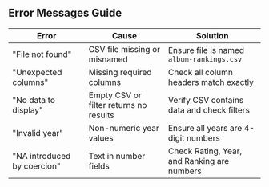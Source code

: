 ## Error Messages Guide <!-- {docsify-ignore-all} -->

| Error                       | Cause                                  | Solution                                    |
| --------------------------- | -------------------------------------- | ------------------------------------------- |
| "File not found"            | CSV file missing or misnamed           | Ensure file is named `album-rankings.csv`   |
| "Unexpected columns"        | Missing required columns               | Check all column headers match exactly      |
| "No data to display"        | Empty CSV or filter returns no results | Verify CSV contains data and check filters  |
| "Invalid year"              | Non-numeric year values                | Ensure all years are 4-digit numbers        |
| "NA introduced by coercion" | Text in number fields                  | Check Rating, Year, and Ranking are numbers |
